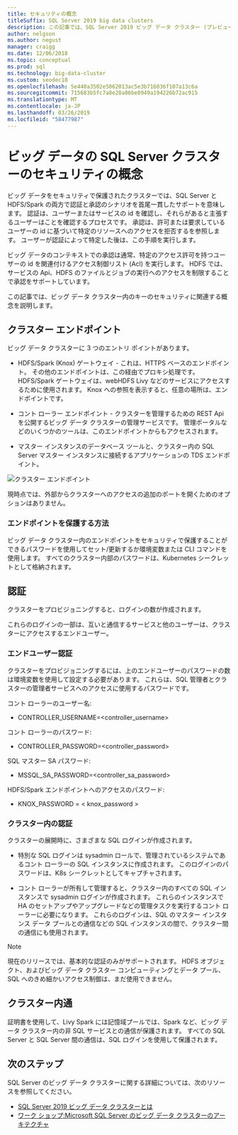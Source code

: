 ```yaml
---
title: セキュリティの概念
titleSuffix: SQL Server 2019 big data clusters
description: この記事では、SQL Server 2019 ビッグ データ クラスター (プレビュー) のセキュリティの概念について説明します。 これには、クラスター エンドポイントとクラスターの認証の説明が含まれます。
author: nelgson
ms.author: negust
manager: craigg
ms.date: 12/06/2018
ms.topic: conceptual
ms.prod: sql
ms.technology: big-data-cluster
ms.custom: seodec18
ms.openlocfilehash: 5e440a3502e5062013ac5e3b716036f107a13c6a
ms.sourcegitcommit: 715683b5fc7a8e28a86be8949a194226b72ac915
ms.translationtype: MT
ms.contentlocale: ja-JP
ms.lasthandoff: 03/26/2019
ms.locfileid: "58477987"
---
```

# <a name="security-concepts-for-sql-server-big-data-clusters"></a>ビッグ データの SQL Server クラスターのセキュリティの概念

ビッグ データをセキュリティで保護されたクラスターでは、SQL Server と HDFS/Spark の両方で認証と承認のシナリオを首尾一貫したサポートを意味します。 認証は、ユーザーまたはサービスの id を確認し、それらがあると主張するユーザーはことを確認するプロセスです。 承認は、許可または要求しているユーザーの id に基づいて特定のリソースへのアクセスを拒否するを参照します。 ユーザーが認証によって特定した後は、この手順を実行します。

ビッグ データのコンテキストでの承認は通常、特定のアクセス許可を持つユーザーの id を関連付けるアクセス制御リスト (Acl) を実行します。 HDFS では、サービスの Api、HDFS のファイルとジョブの実行へのアクセスを制限することで承認をサポートしています。

この記事では、ビッグ データ クラスター内のキーのセキュリティに関連する概念を説明します。

## <a name="cluster-endpoints"></a>クラスター エンドポイント

ビッグ データ クラスターに 3 つのエントリ ポイントがあります。

* HDFS/Spark (Knox) ゲートウェイ - これは、HTTPS ベースのエンドポイント。 その他のエンドポイントは、この経由でプロキシ処理です。 HDFS/Spark ゲートウェイは、webHDFS Livy などのサービスにアクセスするために使用されます。 Knox への参照を表示すると、任意の場所は、エンドポイントです。

* コント ローラー エンドポイント - クラスターを管理するための REST Api を公開するビッグ データ クラスターの管理サービスです。 管理ポータルなどのいくつかのツールは、このエンドポイントからもアクセスされます。

* マスター インスタンスのデータベース ツールと、クラスター内の SQL Server マスター インスタンスに接続するアプリケーションの TDS エンドポイント。

![クラスター エンドポイント](media/concept-security/cluster_endpoints.png)

現時点では、外部からクラスターへのアクセスの追加のポートを開くためのオプションはありません。

### <a name="how-endpoints-are-secured"></a>エンドポイントを保護する方法

ビッグ データ クラスター内のエンドポイントをセキュリティで保護することができるパスワードを使用してセット/更新するか環境変数または CLI コマンドを使用します。 すべてのクラスター内部のパスワードは、Kubernetes シークレットとして格納されます。  

## <a name="authentication"></a>認証

クラスターをプロビジョニングすると、ログインの数が作成されます。

これらのログインの一部は、互いと通信するサービスと他のユーザーは、クラスターにアクセスするエンドユーザー。

### <a name="end-user-authentication"></a>エンドユーザー認証
クラスターをプロビジョニングするには、上のエンドユーザーのパスワードの数は環境変数を使用して設定する必要があります。 これらは、SQL 管理者とクラスターの管理者サービスへのアクセスに使用するパスワードです。

コント ローラーのユーザー名:
 + CONTROLLER_USERNAME=<controller_username>

コント ローラーのパスワード:  
 + CONTROLLER_PASSWORD=<controller_password>

SQL マスター SA パスワード: 
 + MSSQL_SA_PASSWORD=<controller_sa_password>

HDFS/Spark エンドポイントへのアクセスのパスワード:
 + KNOX_PASSWORD = < knox_password >

### <a name="intra-cluster-authentication"></a>クラスター内の認証

クラスターの展開時に、さまざまな SQL ログインが作成されます。

* 特別な SQL ログインは sysadmin ロールで、管理されているシステムであるコント ローラーの SQL インスタンスに作成されます。 このログインのパスワードは、K8s シークレットとしてキャプチャされます。

* コント ローラーが所有して管理すると、クラスター内のすべての SQL インスタンスで sysadmin ログインが作成されます。 これらのインスタンスで HA のセットアップやアップグレードなどの管理タスクを実行するコント ローラーに必要になります。 これらのログインは、SQL のマスター インスタンス データ プールとの通信などの SQL インスタンスの間で、クラスター間の通信にも使用されます。

> [!NOTE]
> 現在のリリースでは、基本的な認証のみがサポートされます。 HDFS オブジェクト、およびビッグ データ クラスター コンピューティングとデータ プール、SQL へのきめ細かいアクセス制御は、まだ使用できません。

## <a name="intra-cluster-communication"></a>クラスター内通

証明書を使用して、Livy Spark には記憶域プールでは、Spark など、ビッグ データ クラスター内の非 SQL サービスとの通信が保護されます。 すべての SQL Server と SQL Server 間の通信は、SQL ログインを使用して保護されます。

## <a name="next-steps"></a>次のステップ

SQL Server のビッグ データ クラスターに関する詳細については、次のリソースを参照してください。

- [SQL Server 2019 ビッグ データ クラスターとは](big-data-cluster-overview.md)
- [ワーク ショップ:Microsoft SQL Server のビッグ データ クラスターのアーキテクチャ](https://github.com/Microsoft/sqlworkshops/tree/master/sqlserver2019bigdataclusters)

